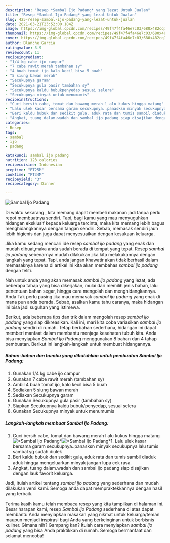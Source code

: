 ```yaml
---
description: "Resep *Sambal Ijo Padang* yang lezat Untuk Jualan"
title: "Resep *Sambal Ijo Padang* yang lezat Untuk Jualan"
slug: 425-resep-sambal-ijo-padang-yang-lezat-untuk-jualan
date: 2021-03-21T23:52:00.184Z
image: https://img-global.cpcdn.com/recipes/49f47f4fa46e7c03/680x482cq70/sambal-ijo-padang-foto-resep-utama.jpg
thumbnail: https://img-global.cpcdn.com/recipes/49f47f4fa46e7c03/680x482cq70/sambal-ijo-padang-foto-resep-utama.jpg
cover: https://img-global.cpcdn.com/recipes/49f47f4fa46e7c03/680x482cq70/sambal-ijo-padang-foto-resep-utama.jpg
author: Blanche Garcia
ratingvalue: 3.9
reviewcount: 11
recipeingredient:
- "1/4 kg cabe ijo campur"
- "7 cabe rawit merah tambahan sy"
- "4 buah tomat ijo kalo kecil bisa 5 buah"
- "5 siung bawan merah"
- "Secukupnya garam"
- "Secukupnya gula pasir tambahan sy"
- "Secukupnya kaldu bubukpenyedap sesuai selera"
- "Secukupnya minyak untuk menumumis"
recipeinstructions:
- "Cuci bersih cabe, tomat dan bawang merah l alu kukus hingga matang"
- "Lalu ulek kasar bersama garam secukupnya..panasksn minyak secukupnya lalu tumis sambal yg sudah diulek"
- "Beri kaldu bubuk dan sedikit gula, aduk rata dan tumis sambil diaduk aduk hingga mengeluarkan minyak jangan lupa cek rasa."
- "Angkat, tuang dalam.wadah dan sambal ijo padang siap disajikan dengan lauk favorit keluarga."
categories:
- Resep
tags:
- sambal
- ijo
- padang

katakunci: sambal ijo padang 
nutrition: 123 calories
recipecuisine: Indonesian
preptime: "PT25M"
cooktime: "PT34M"
recipeyield: "3"
recipecategory: Dinner

---
```



![*Sambal Ijo Padang*](https://img-global.cpcdn.com/recipes/49f47f4fa46e7c03/680x482cq70/sambal-ijo-padang-foto-resep-utama.jpg)

Di waktu  sekarang , kita memang dapat membeli makanan jadi tanpa perlu repot membuatnya sendiri. Tapi, bagi kamu yang mau menyuguhkan hidangan eksklusif kepada keluarga tercinta, maka kita memang lebih bagus menghidangkannya dengan tangan sendiri. Sebab, memasak sendiri jauh lebih higienis dan juga dapat menyesuaikan dengan kesukaan keluarga.

Jika kamu sedang mencari ide resep *sambal ijo padang* yang enak dan mudah dibuat,maka anda sudah berada di tempat yang tepat. Resep *sambal ijo padang*  sebenarnya mudah dilakukan jika kita melakukannya dengan langkah yang tepat. Tapi, anda jangan khawatir akan tidak berhasil dalam memasaknya 
karena di artikel ini kita akan membahas *sambal ijo padang* dengan teliti.  



Nah untuk anda yang akan memasak *sambal ijo padang* yang lezat, ada beberapa tahap yang bisa dikerjakan, mulai dari memilih jenis bahan, lalu penentuan bahan segar, hingga cara mengolah dan menghidangkannya. Anda Tak perlu pusing jika mau memasak *sambal ijo padang* yang enak di mana pun anda berada. Sebab, asalkan kamu  tahu caranya, maka hidangan ini bisa jadi suguhan yang istimewa.

Berikut, ada beberapa tips dan trik dalam mengolah resep *sambal ijo padang* yang siap dikreasikan. Kali ini, mari kita coba variasikan *sambal ijo padang* sendiri di rumah. Tetap berbahan sederhana, hidangan ini dapat memberi manfaat dalam membantu menjaga kesehatan tubuh kita. Anda bisa menyiapkan *Sambal Ijo Padang* menggunakan 8 bahan dan 4 tahap pembuatan. Berikut ini langkah-langkah untuk membuat hidangannya.

<!--inarticleads1-->

##### Bahan-bahan dan bumbu yang dibutuhkan untuk pembuatan *Sambal Ijo Padang*:

1. Gunakan 1/4 kg cabe ijo campur
1. Gunakan 7 cabe rawit merah (tambahan sy)
1. Ambil 4 buah tomat ijo, kalo kecil bisa 5 buah
1. Sediakan 5 siung bawan merah
1. Sediakan Secukupnya garam
1. Gunakan Secukupnya gula pasir (tambahan sy)
1. Siapkan Secukupnya kaldu bubuk/penyedap, sesuai selera
1. Gunakan Secukupnya minyak untuk menumumis




<!--inarticleads2-->

##### Langkah-langkah membuat *Sambal Ijo Padang*:

1. Cuci bersih cabe, tomat dan bawang merah l alu kukus hingga matang
<img src="https://img-global.cpcdn.com/steps/0aaf458ff194c202/160x128cq70/sambal-ijo-padang-langkah-memasak-1-foto.jpg" alt="*Sambal Ijo Padang*"><img src="https://img-global.cpcdn.com/steps/d06846dd1f39adca/160x128cq70/sambal-ijo-padang-langkah-memasak-1-foto.jpg" alt="*Sambal Ijo Padang*">1. Lalu ulek kasar bersama garam secukupnya..panasksn minyak secukupnya lalu tumis sambal yg sudah diulek
1. Beri kaldu bubuk dan sedikit gula, aduk rata dan tumis sambil diaduk aduk hingga mengeluarkan minyak jangan lupa cek rasa.
1. Angkat, tuang dalam.wadah dan sambal ijo padang siap disajikan dengan lauk favorit keluarga.




Jadi, itulah artikel tentang  *sambal ijo padang*  yang sederhana dan mudah dilakukan versi kami. Semoga anda dapat mempraktekkannya dengan hasil yang terbaik. 

Terima kasih kamu telah membaca resep yang kita tampilkan di halaman ini. Besar harapan kami, resep  *Sambal Ijo Padang* sederhana di atas dapat membantu Anda menyiapkan masakan yang nikmat untuk keluarga/teman maupun menjadi inspirasi bagi Anda yang berkeinginan untuk berbisnis kuliner. Gimana nih? Gampang kan? Itulah cara menyiapkan *sambal ijo padang* yang bisa Anda praktikkan di rumah. Semoga bermanfaat dan selamat mencoba!


